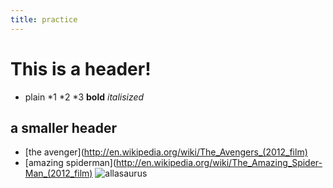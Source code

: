 ```yaml
---
title: practice
---
```


# This is a header!

* plain
	*1
	*2
	*3
	__bold__
	_italisized_

## a smaller header

+ [the avenger](http://en.wikipedia.org/wiki/The_Avengers_(2012_film)
+ [amazing spiderman](http://en.wikipedia.org/wiki/The_Amazing_Spider-Man_(2012_film)
![allasaurus](http://www.google.com/url?sa=i&rct=j&q=allosaurus&source=images&cd=&cad=rja&docid=D3yA_lnC7Tc6dM&tbnid=IuRFVYvZn45y5M:&ved=0CAUQjRw&url=http%3A%2F%2Fsauropedia.wordpress.com%2F2011%2F06%2F16%2Fallosaurus%2F&ei=IKmBUarvH9S50QHbsYGABQ&bvm=bv.45921128,d.dmQ&psig=AFQjCNGqUsnSKekxeiyaWmiWIMIpXInl7Q&ust=1367538317006319)



